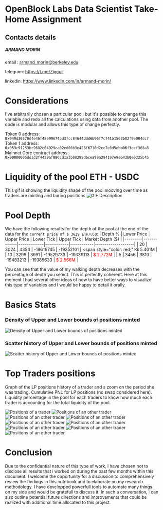 # OpenBlock Labs Data Scientist Take-Home Assignment

## Contacts details
##### ARMAND MORIN

email   : armand_morin@berkeley.edu

telegram: https://t.me/Zigouli

linkedin: https://www.linkedin.com/in/armand-morin/

# Considerations

I've arbitrarily chosen a particular pool, but it's possible to change this variable and redo all the calculations using data from another pool. The code is modular and allows this type of change perfectly.

Token 0 address: `0x049d36570d4e46f48e99674bd3fcc84644ddd6b96f7c741b1562b82f9e004dc7`
Token 1 address: `0x053c91253bc9682c04929ca02ed00b3e423f6710d2ee7e0d5ebb06f3ecf368a8`
Mainnet Core contract address: `0x00000005dd3d2f4429af886cd1a3b08289dbcea99a294197e9eb43b0e0325b4b`

# Liquidity of the pool ETH - USDC
This gif is showing the liquidity shape of the pool mooving over time as traders are minting and buring positions
![GIF Description](liquidity_shape.gif)

# Pool Depth
We have the following results for the depth of the pool at the end of the data for the `current price of $ 3629 ETH/USD`:
| Depth % | Lower Price | Upper Price | Lower Tick | Upper Tick | Market Depth ($) |
|---------|-------------|-------------|------------|------------|--------------------|
| 20      | 3024        | 4354        | -19616745  | -19252101  | <span style="color: red;">$ 5.401M</span> |
| 10      | 3299        | 3991        | -19529733  | -19339113  | <span style="color: red;">$ 2.772M</span> |
| 5       | 3456        | 3810        | -19483213  | -19385633  | <span style="color: red;">$ 2.566M</span> |

You can see that the value of my walking depth decreases with the percentage of depth you select. This is perfectly coherent.
Here at this moment I had several other ideas of how to have better ways to visualize this type of variables and I would be happy to detail it orally.

# Basics Stats
### Density of Upper and Lower bounds of positions minted
![Density of Upper and Lower bounds of positions minted](pics/mint_density.png)

### Scatter history of Upper and Lower bounds of positions minted
![Scatter history of Upper and Lower bounds of positions minted](pics/mint_positions_history.png)

# Top Traders positions 
Graph of the LP positions history of a trader and a zoom on the period she was trading.
Cumulative PNL for LP positions (no swap considered here).
Liquidity percentage in the pool for each traders to know how much each trader is accounting for the total liquidity of the pool.


![Positions of a trader](positions_and_metrics/trader_0x01bb1d42f33c20fc30aa152f2aedfbf8b553fc500e5998f32de3cbec79561271_price_ranges_and_metrics.png)
![Positions of an other trader](positions_and_metrics/trader_0x03fe78b71fb9061269b2595dbcee1caf332ca1b4dc51be148f5ccc370d259e6c_price_ranges_and_metrics.png)
![Positions of an other trader](positions_and_metrics/trader_0x07aab4626a183d729eb47f8dff06bfde32f47bc167e19b24e2be8adc1df0bf48_price_ranges_and_metrics.png)
![Positions of an other trader](positions_and_metrics/trader_0x07f116fda10778fa1cf6bf39251d3cf792bd243352e76f0dceb6226ebbf7b34d_price_ranges_and_metrics.png)
![Positions of an other trader](positions_and_metrics/trader_0x018fab61d74aafbbd1315616839ab490e1c6ca28d2c21bc700cc72c9933e8232_price_ranges_and_metrics.png)
![Positions of an other trader](positions_and_metrics/trader_0x028ab3772149879817f67bb76451011c20bc423b2dab70fe855bebef93fbec87_price_ranges_and_metrics.png)
![Positions of an other trader](positions_and_metrics/trader_0x039ac7a831977f586a7d271d6029c6e4de7d194d7635232d66cfb96f1aab07da_price_ranges_and_metrics.png)
![Positions of an other trader](positions_and_metrics/trader_0x078ba266d0326ba2f4ecfb7d14a0af9ecd436809a04fae8e5774e0b49774da77_price_ranges_and_metrics.png)
![Positions of an other trader](positions_and_metrics/trader_0x0757a70eb6eacc4d52eac9ee71d840453163332fa7094b2ad70f593702ba2047_price_ranges_and_metrics.png)


# Conclusion
Due to the confidential nature of this type of work, I have chosen not to disclose all results that i worked on during the past few months within this document. I welcome the opportunity for a discussion to comprehensively review the findings in this notebook and to elaborate on my research methodology. I have developped powerfull tools to automate many things on my side and would be gratefull to discuss it. In such a conversation, I can also outline potential future directions and improvements that could be realized with additional time allocated to this project.


